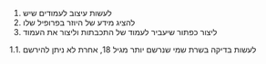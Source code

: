 1. לעשות עיצוב לעמודים שיש
2. להציג מידע של היוזר בפרופיל שלו
3. ליצור כפתור שיעביר לעמוד של התכבתות וליצור את העמוד

1.1. לעשות בדיקה בשרת שמי שנרשם יותר מגיל 18, אחרת לא ניתן להירשם
